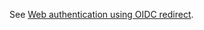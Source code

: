 See [Web authentication using OIDC redirect](https://github.com/okta/okta-mobile-kotlin#web-authentication-using-oidc-redirect).